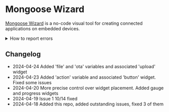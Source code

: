 # Mongoose Wizard

[Mongoose Wizard](https://mongoose.ws/wizard/) is a no-code visual tool for creating connected applications on embedded devices.

<details>
<summary>How to report errors</summary>
  
Just add an issue to this repository. In the issue, explain how to reproduce the issue. Things that can help:
1. If you work with a specific UI setup, "export" is and attach the exported configuration to the issue. It will make it easier to reproduce.
2. If the UI stops responding, this is probably due to the JavaScript bug. Collect more information as described below:
3. Open developer tools, and click on the console tab, like this. Copy-paste the backtrace as shown and attach it to the report: <br/> <img width="570" alt="image" src="https://github.com/cesanta/mongoose-wizard/assets/601816/d2812c58-deb9-4bb7-bc50-a5ab73a355af">
4. Then click on the top-most entry of the backtrace, and copy-paste the snippet, too: <br/> <img width="873" alt="image" src="https://github.com/cesanta/mongoose-wizard/assets/601816/0a74b7b1-c7a0-4d9a-8d48-75191fbfe9e7">
</details>

## Changelog

- 2024-04-24 Added 'file' and 'ota' variables and associated 'upload' widget
- 2024-04-23 Added 'action' variable and associated 'button' widget. Fixed some issues
- 2024-04-20 More precise control over widget placement. Added gauge and progress widgets
- 2024-04-19 Issue 1 10/14 fixed
- 2024-04-18 Added this repo, added outstanding issues, fixed 3 of them

